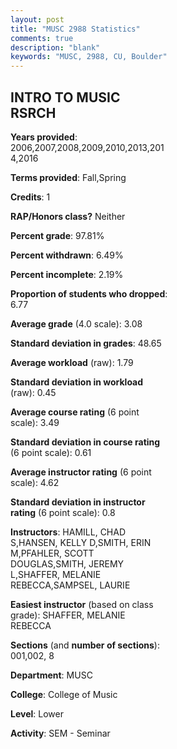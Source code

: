 ```yaml
---
layout: post
title: "MUSC 2988 Statistics"
comments: true
description: "blank"
keywords: "MUSC, 2988, CU, Boulder"
--- 
```

<head>
<script src="https://ajax.googleapis.com/ajax/libs/jquery/2.1.3/jquery.min.js"></script>
<script src="https://dl.dropboxusercontent.com/s/pc42nxpaw1ea4o9/highcharts.js?dl=0"></script>
<!-- <script src="../assets/js/highcharts.js"></script> -->
<style type="text/css">@font-face {
	font-family: "Bebas Neue";
	src: url(https://www.filehosting.org/file/details/544349/BebasNeue%20Regular.otf) format("opentype");
	}
	h1.Bebas { 
		font-family: "Bebas Neue", Verdana, Tahoma;
	}
</style>
</head>
<body>
	<div id="container" style="float: right; width: 45%; height: 88%; margin-left: 2.5%; margin-right: 2.5%;"></div>
	<script language="JavaScript">
		$(document).ready(function() {
		var chart = {type: 'column'};
		var title = {text: 'Grade Distribution'};
		var xAxis = {categories: ['A','B','C','D','F'],crosshair: true};
		var yAxis = {min: 0,title: {text: 'Percentage'}};
		var tooltip = {headerFormat: '<center><b><span style="font-size:20px">{point.key}</span></b></center>',
		               pointFormat: '<td style="padding:0"><b>{point.y:.1f}%</b></td>',
		               footerFormat: '</table>',shared: true,useHTML: true};
		var plotOptions = {column: {pointPadding: 0.0,borderWidth: 0}};  
		var credits = {enabled: false};var series= [{name: 'Percent',data: [57.02,19.83,7.44,4.13,11.57,]}];
		var json = {};
		json.chart = chart;
		json.title = title;
		json.tooltip = tooltip;
		json.xAxis = xAxis;
		json.yAxis = yAxis;  
		json.series = series;
		json.plotOptions = plotOptions;  
		json.credits = credits;
		$('#container').highcharts(json);
	});
	</script>
</body>
			   
## INTRO TO MUSIC RSRCH

**Years provided**: 2006,2007,2008,2009,2010,2013,2014,2016

**Terms provided**: Fall,Spring

**Credits**: 1

**RAP/Honors class?** Neither

**Percent grade**: 97.81%

**Percent withdrawn**: 6.49%

**Percent incomplete**: 2.19%

**Proportion of students who dropped**: 6.77

**Average grade** (4.0 scale): 3.08

**Standard deviation in grades**: 48.65

**Average workload** (raw): 1.79

**Standard deviation in workload** (raw): 0.45

**Average course rating** (6 point scale): 3.49

**Standard deviation in course rating** (6 point scale): 0.61

**Average instructor rating** (6 point scale): 4.62

**Standard deviation in instructor rating** (6 point scale): 0.8

**Instructors**: HAMILL, CHAD S,HANSEN, KELLY D,SMITH, ERIN M,PFAHLER, SCOTT DOUGLAS,SMITH, JEREMY L,SHAFFER, MELANIE REBECCA,SAMPSEL, LAURIE

**Easiest instructor** (based on class grade): SHAFFER, MELANIE REBECCA

**Sections** (and **number of sections**): 001,002, 8

**Department**: MUSC

**College**: College of Music

**Level**: Lower

**Activity**: SEM - Seminar